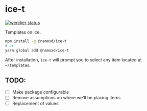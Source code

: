 # ice-t

[![wercker status](https://app.wercker.com/status/c5a5a1c6618560bc4f6a02c6641d5fd0/m/ "wercker status")](https://app.wercker.com/project/byKey/c5a5a1c6618560bc4f6a02c6641d5fd0)

Templates on ice.

```sh
npm install -g @nanoxd/ice-t
# or
yarn global add @nanoxd/ice-t
```

After installation, `ice-t` will prompt you to select any item located at `~/templates`.

## TODO:

- [ ] Make package configurable
- [ ] Remove assumptions on where we'll be placing items
- [ ] Replacement of values
